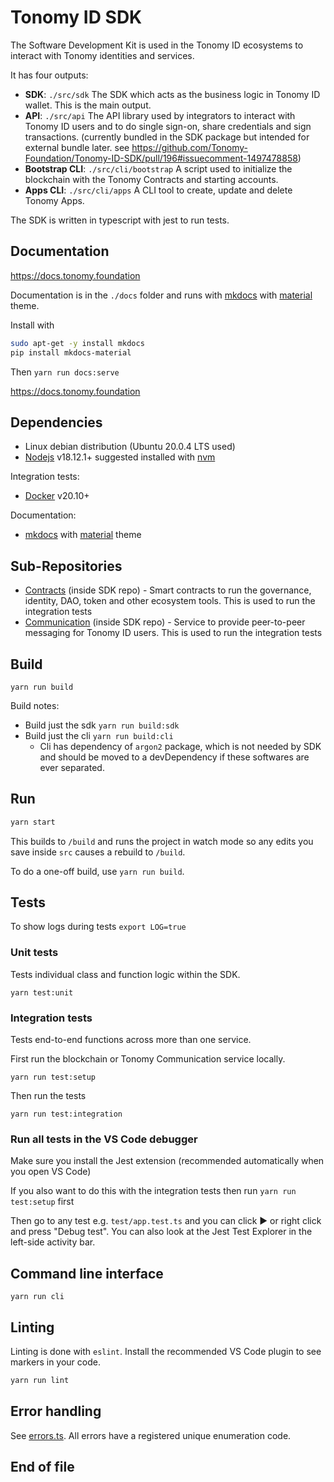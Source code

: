 # Tonomy ID SDK

The Software Development Kit is used in the Tonomy ID ecosystems to interact with Tonomy identities and services.

It has four outputs:

- **SDK**: `./src/sdk` The SDK which acts as the business logic in Tonomy ID wallet. This is the main output.
- **API**: `./src/api` The API library used by integrators to interact with Tonomy ID users and to do single sign-on, share credentials and sign transactions. (currently bundled in the SDK package but intended for external bundle later. see <https://github.com/Tonomy-Foundation/Tonomy-ID-SDK/pull/196#issuecomment-1497478858>)
- **Bootstrap CLI**: `./src/cli/bootstrap` A script used to initialize the blockchain with the Tonomy Contracts and starting accounts.
- **Apps CLI**: `./src/cli/apps` A CLI tool to create, update and delete Tonomy Apps.

The SDK is written in typescript with jest to run tests.

## Documentation

<a href="https://docs.tonomy.foundation" target="_blank">https://docs.tonomy.foundation</a>

Documentation is in the `./docs` folder and runs with [mkdocs](https://www.mkdocs.org) with [material](https://squidfunk.github.io/mkdocs-material) theme.

Install with

```bash
sudo apt-get -y install mkdocs
pip install mkdocs-material
```

Then `yarn run docs:serve`

<https://docs.tonomy.foundation>

## Dependencies

- Linux debian distribution (Ubuntu 20.0.4 LTS used)
- [Nodejs](https://nodejs.org) v18.12.1+ suggested installed with [nvm](https://github.com/nvm-sh/nvm)

Integration tests:

- [Docker](http://docs.docker.com) v20.10+

Documentation:

- [mkdocs](https://www.mkdocs.org) with [material](https://squidfunk.github.io/mkdocs-material) theme

## Sub-Repositories

- [Contracts](https://github.com/Tonomy-Foundation/Tonomy-Contracts) (inside SDK repo) - Smart contracts to run the governance, identity, DAO, token and other ecosystem tools. This is used to run the integration tests
- [Communication](https://github.com/Tonomy-Foundation/Tonomy-Communication) (inside SDK repo) - Service to provide peer-to-peer messaging for Tonomy ID users. This is used to run the integration tests

## Build

`yarn run build`

Build notes:

- Build just the sdk `yarn run build:sdk`
- Build just the cli `yarn run build:cli`
  - Cli has dependency of `argon2` package, which is not needed by SDK and should be moved to a devDependency if these softwares are ever separated.

## Run

```bash
yarn start
```

This builds to `/build` and runs the project in watch mode so any edits you save inside `src` causes a rebuild to `/build`.

To do a one-off build, use `yarn run build`.

## Tests

To show logs during tests `export LOG=true`

### Unit tests

Tests individual class and function logic within the SDK.

`yarn test:unit`

### Integration tests

Tests end-to-end functions across more than one service.

First run the blockchain or Tonomy Communication service locally.

`yarn run test:setup`

Then run the tests

`yarn run test:integration`

### Run all tests in the VS Code debugger

Make sure you install the Jest extension (recommended automatically when you open VS Code)

If you also want to do this with the integration tests then run `yarn run test:setup` first

Then go to any test e.g. `test/app.test.ts` and you can click ▶️ or right click and press "Debug test". You can also look at the Jest Test Explorer in the left-side activity bar.

## Command line interface

`yarn run cli`

## Linting

Linting is done with `eslint`. Install the recommended VS Code plugin to see markers in your code.

```bash
yarn run lint
```

## Error handling

See [errors.ts](./src/services/errors.ts). All errors have a registered unique enumeration code.

## End of file
